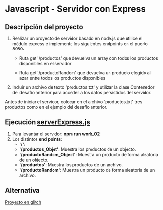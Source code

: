 # Javascript - Servidor con Express

## Descripción del proyecto

1) Realizar un proyecto de servidor basado en node.js que utilice el módulo express e implemente los siguientes endpoints en el puerto 8080:
    - Ruta get '/productos' que devuelva un array con todos los productos disponibles en el servidor
    
    - Ruta get '/productoRandom' que devuelva un producto elegido al azar entre todos los productos disponibles
2) Incluir un archivo de texto 'productos.txt' y utilizar la clase Contenedor del desafío anterior para acceder a los datos persistidos del servidor.

Antes de iniciar el servidor, colocar en el archivo 'productos.txt' tres productos como en el ejemplo del desafío anterior.

## Ejecución [serverExpress.js](https://github.com/bluepill5/JavaScript-Dev/blob/master/work_02/serverExpress.js)

1) Para levantar el servidor: **npm run work_02** 
2) Los distintos **end points**:
    * **'/'**:
    * **'/productos_Objet'**: Muestra los productos de un objecto.
    * **'/productoRandom_Object'**: Muestra un producto de forma aleatoria de un objecto.
    * **'/productos'**: Muestra los productos de un archivo.
    * **'/productoRandom'**: Muestra un producto de forma aleatoria de un archivo.

## Alternativa

[Proyecto en glitch](https://famous-stripe-sodium.glitch.me/)

